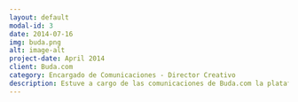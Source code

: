 ```yaml
---
layout: default
modal-id: 3
date: 2014-07-16
img: buda.png
alt: image-alt
project-date: April 2014
client: Buda.com
category: Encargado de Comunicaciones - Director Creativo
description: Estuve a cargo de las comunicaciones de Buda.com la plataforma de intercambio de criptomonedas más grande de Latinoamérica. Escribí artículos para el blog, manejé sus redes sociales y trabajé en el SEO del sitio.
---
```

